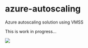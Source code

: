 # azure-autoscaling
Azure autoscaling solution using VMSS 

This is work in progress...


[<img src="http://azuredeploy.net/deploybutton.png"/>](https://portal.azure.com/#create/Microsoft.Template/uri/https://raw.githubusercontent.com/PaloAltoNetworks/azure-autoscaling/master/azureDeploy.json)
